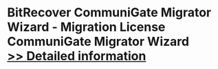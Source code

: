 # BitRecover CommuniGate Migrator Wizard - Migration License<br />CommuniGate Migrator Wizard<br />[>> Detailed information](https://secure.shareit.com/shareit/product.html?productid=300900425&affiliateid=200057808)